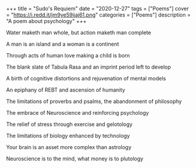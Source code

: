 +++
title = "Sudo's Requiem"
date = "2020-12-27"
tags = ["Poems"]
cover = "https://i.redd.it/jm9ye59ijaj61.png"
categories = ["Poems"]
description = "A poem about psychology"
+++

Water maketh man whole, but action maketh man complete

A man is an island and a woman is a continent

Through acts of human love making a child is born

The blank slate of Tabula Rasa and an imprint period left to develop

A birth of cognitive distortions and rejuvenation of mental models

An epiphany of REBT and ascension of humanity

The limitations of proverbs and psalms, the abandonment of philosophy

The embrace of Neuroscience and reinforcing psychology

The relief of stress through exercise and gelotology

The limitations of biology enhanced by technology

Your brain is an asset more complex than astrology

Neuroscience is to the mind, what money is to plutology

